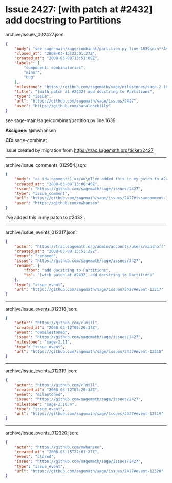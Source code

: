 # Issue 2427: [with patch at #2432] add docstring to Partitions

archive/issues_002427.json:
```json
{
    "body": "see sage-main/sage/combinat/partition.py line 1639\n\n**Assignee:** @mwhansen\n\n**CC:**  sage-combinat\n\nIssue created by migration from https://trac.sagemath.org/ticket/2427\n\n",
    "closed_at": "2008-03-15T22:01:27Z",
    "created_at": "2008-03-08T13:51:00Z",
    "labels": [
        "component: combinatorics",
        "minor",
        "bug"
    ],
    "milestone": "https://github.com/sagemath/sage/milestones/sage-2.10.4",
    "title": "[with patch at #2432] add docstring to Partitions",
    "type": "issue",
    "url": "https://github.com/sagemath/sage/issues/2427",
    "user": "https://github.com/haraldschilly"
}
```
see sage-main/sage/combinat/partition.py line 1639

**Assignee:** @mwhansen

**CC:**  sage-combinat

Issue created by migration from https://trac.sagemath.org/ticket/2427





---

archive/issue_comments_012954.json:
```json
{
    "body": "<a id='comment:1'></a>\nI've added this in my patch to #2432 .",
    "created_at": "2008-03-09T13:06:40Z",
    "issue": "https://github.com/sagemath/sage/issues/2427",
    "type": "issue_comment",
    "url": "https://github.com/sagemath/sage/issues/2427#issuecomment-12954",
    "user": "https://github.com/mwhansen"
}
```

<a id='comment:1'></a>
I've added this in my patch to #2432 .



---

archive/issue_events_012317.json:
```json
{
    "actor": "https://trac.sagemath.org/admin/accounts/users/mabshoff",
    "created_at": "2008-03-09T15:51:22Z",
    "event": "renamed",
    "issue": "https://github.com/sagemath/sage/issues/2427",
    "rename": {
        "from": "add docstring to Partitions",
        "to": "[with patch at #2432] add docstring to Partitions"
    },
    "type": "issue_event",
    "url": "https://github.com/sagemath/sage/issues/2427#event-12317"
}
```



---

archive/issue_events_012318.json:
```json
{
    "actor": "https://github.com/rlmill",
    "created_at": "2008-03-12T05:20:34Z",
    "event": "demilestoned",
    "issue": "https://github.com/sagemath/sage/issues/2427",
    "milestone": "sage-2.11",
    "type": "issue_event",
    "url": "https://github.com/sagemath/sage/issues/2427#event-12318"
}
```



---

archive/issue_events_012319.json:
```json
{
    "actor": "https://github.com/rlmill",
    "created_at": "2008-03-12T05:20:34Z",
    "event": "milestoned",
    "issue": "https://github.com/sagemath/sage/issues/2427",
    "milestone": "sage-2.10.4",
    "type": "issue_event",
    "url": "https://github.com/sagemath/sage/issues/2427#event-12319"
}
```



---

archive/issue_events_012320.json:
```json
{
    "actor": "https://github.com/mwhansen",
    "created_at": "2008-03-15T22:01:27Z",
    "event": "closed",
    "issue": "https://github.com/sagemath/sage/issues/2427",
    "type": "issue_event",
    "url": "https://github.com/sagemath/sage/issues/2427#event-12320"
}
```
